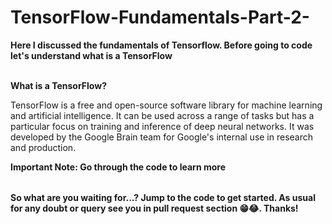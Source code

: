 # TensorFlow-Fundamentals-Part-2-

<table>
  
**Here I discussed the fundamentals of Tensorflow. Before going to code let's understand what is a TensorFlow** <br></br>

**What is a TensorFlow?**

TensorFlow is a free and open-source software library for machine learning and artificial intelligence. It can be used across a range of tasks but has a particular focus on training and inference of deep neural networks. It was developed by the Google Brain team for Google's internal use in research and production. 


**Important Note: Go through the code to learn more**


</table>

**So what are you waiting for...? Jump to the code to get started. As usual for any doubt or query see you in pull request section 😁😂. Thanks!**


